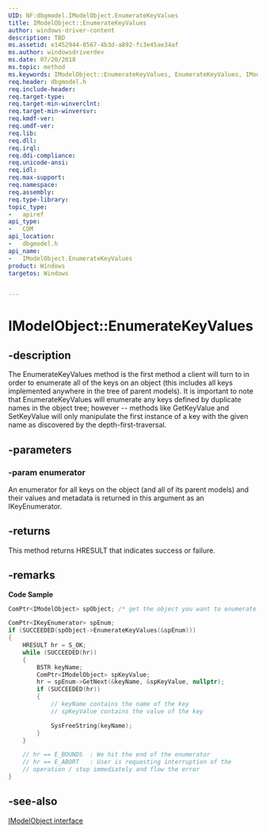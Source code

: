 ```yaml
---
UID: NF:dbgmodel.IModelObject.EnumerateKeyValues
title: IModelObject::EnumerateKeyValues
author: windows-driver-content
description: TBD
ms.assetid: e1452944-0567-4b3d-a892-fc3e45ae34af
ms.author: windowsdriverdev
ms.date: 07/20/2018
ms.topic: method
ms.keywords: IModelObject::EnumerateKeyValues, EnumerateKeyValues, IModelObject.EnumerateKeyValues, IModelObject::EnumerateKeyValues, IModelObject.EnumerateKeyValues
req.header: dbgmodel.h
req.include-header:
req.target-type:
req.target-min-winverclnt:
req.target-min-winversvr:
req.kmdf-ver:
req.umdf-ver:
req.lib:
req.dll:
req.irql: 
req.ddi-compliance:
req.unicode-ansi:
req.idl:
req.max-support:
req.namespace:
req.assembly:
req.type-library: 
topic_type: 
-	apiref
api_type: 
-	COM
api_location: 
-	dbgmodel.h
api_name: 
-	IModelObject.EnumerateKeyValues
product: Windows
targetos: Windows


---
```


# IModelObject::EnumerateKeyValues


## -description

The EnumerateKeyValues method is the first method a client will turn to in order to enumerate all of the keys on an object (this includes all keys implemented anywhere in the tree of parent models). It is important to note that EnumerateKeyValues will enumerate any keys defined by duplicate names in the object tree; however -- methods like GetKeyValue and SetKeyValue will only manipulate the first instance of a key with the given name as discovered by the depth-first-traversal. 

## -parameters

### -param enumerator
An enumerator for all keys on the object (and all of its parent models) and their values and metadata is returned in this argument as an IKeyEnumerator.

## -returns
This method returns HRESULT that indicates success or failure.

## -remarks


**Code Sample**

```cpp
ComPtr<IModelObject> spObject; /* get the object you want to enumerate */

ComPtr<IKeyEnumerator> spEnum;
if (SUCCEEDED(spObject->EnumerateKeyValues(&spEnum)))
{
    HRESULT hr = S_OK;
    while (SUCCEEDED(hr))
    {
        BSTR keyName;
        ComPtr<IModelObject> spKeyValue;
        hr = spEnum->GetNext(&keyName, &spKeyValue, nullptr);
        if (SUCCEEDED(hr))
        {
            // keyName contains the name of the key
            // spKeyValue contains the value of the key

            SysFreeString(keyName);
        }
    }

    // hr == E_BOUNDS  : We hit the end of the enumerator
    // hr == E_ABORT   : User is requesting interruption of the 
    // operation / stop immediately and flow the error
}
```

## -see-also

[IModelObject interface](nn-dbgmodel-imodelobject.md)